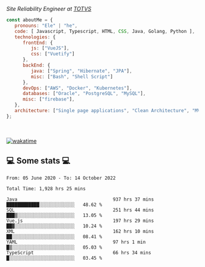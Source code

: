 <p><em>Site Reliability Engineer at <a href="https://www.totvs.com/">TOTVS</a></br>
</em></p>


```javascript
const aboutMe = {
   pronouns: "Ele" | "he",
   code: [ Javascript, Typescript, HTML, CSS, Java, Golang, Python ],
   technologies: {
      frontEnd: {
         js: ["VueJS"],
         css: ["Vuetify"]
      },
      backEnd: {
         java: ["Spring", "Hibernate", "JPA"],
         misc: ["Bash", "Shell Script"]
      },
      devOps: ["AWS", "Docker", "Kubernetes"],
      databases: ["Oracle", "PostgreSQL", "MySQL"],
      misc: ["firebase"],
   },
   architecture: ["Single page applications", "Clean Architecture", "MVC", "Microservices"],
};
```
</br></br>
[![wakatime](https://wakatime.com/badge/user/a3a8ed06-d304-4d6b-bc86-4adc418cdea7.svg)](https://wakatime.com/@a3a8ed06-d304-4d6b-bc86-4adc418cdea7)
<h2>💻 Some stats 💻</h2>

<!--START_SECTION:waka-->

```text
From: 05 June 2020 - To: 14 October 2022

Total Time: 1,928 hrs 25 mins

Java                                   937 hrs 37 mins ████████████░░░░░░░░░░░░░   48.62 %
SQL                                    251 hrs 44 mins ███▒░░░░░░░░░░░░░░░░░░░░░   13.05 %
Vue.js                                 197 hrs 29 mins ██▓░░░░░░░░░░░░░░░░░░░░░░   10.24 %
XML                                    162 hrs 10 mins ██░░░░░░░░░░░░░░░░░░░░░░░   08.41 %
YAML                                   97 hrs 1 min    █▒░░░░░░░░░░░░░░░░░░░░░░░   05.03 %
TypeScript                             66 hrs 34 mins  █░░░░░░░░░░░░░░░░░░░░░░░░   03.45 %
```

<!--END_SECTION:waka-->
